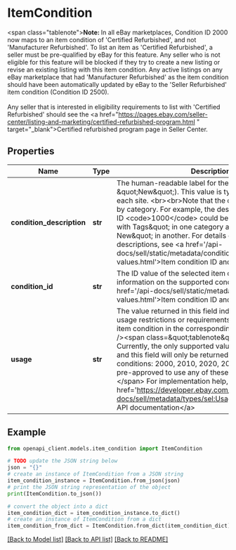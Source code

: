 # ItemCondition

<span class=\"tablenote\"><b>Note: </b>In all eBay marketplaces, Condition ID 2000 now maps to an item condition of 'Certified Refurbished', and not 'Manufacturer Refurbished'. To list an item as 'Certified Refurbished', a seller must be pre-qualified by eBay for this feature. Any seller who is not eligible for this feature will be blocked if they try to create a new listing or revise an existing listing with this item condition. Any active listings on any eBay marketplace that had 'Manufacturer Refurbished' as the item condition should have been automatically updated by eBay to the 'Seller Refurbished' item condition (Condition ID 2500). <br><br> Any seller that is interested in eligibility requirements to list with 'Certified Refurbished' should see the <a href=\"https://pages.ebay.com/seller-center/listing-and-marketing/certified-refurbished-program.html \" target=\"_blank\">Certified refurbished program</a> page in Seller Center. </span>

## Properties

Name | Type | Description | Notes
------------ | ------------- | ------------- | -------------
**condition_description** | **str** | The human-readable label for the condition (e.g., \&quot;New\&quot;). This value is typically localized for each site.  &lt;br&gt;&lt;br&gt;Note that the display name can vary by category. For example, the description for condition ID &lt;code&gt;1000&lt;/code&gt; could be called \&quot;New: with Tags\&quot; in one category and \&quot;Brand New\&quot; in another. For details on condition IDs and descriptions, see &lt;a href&#x3D;&#39;/api-docs/sell/static/metadata/condition-id-values.html&#39;&gt;Item condition ID and name values&lt;/a&gt;. | [optional] 
**condition_id** | **str** | The ID value of the selected item condition. For information on the supported condition ID values, see &lt;a href&#x3D;&#39;/api-docs/sell/static/metadata/condition-id-values.html&#39;&gt;Item condition ID and name values&lt;/a&gt;. | [optional] 
**usage** | **str** | The value returned in this field indicates if there are any usage restrictions or requirements for the corresponding item condition in the corresponding category.&lt;br /&gt;&lt;br /&gt;&lt;span class&#x3D;\&quot;tablenote\&quot;&gt;&lt;b&gt;Note:&lt;/b&gt; Currently, the only supported value is &#39;RESTRICTED&#39;, and this field will only be returned for the following conditions: 2000, 2010, 2020, 2030. Sellers must be pre-approved to use any of these item conditions.&lt;/span&gt; For implementation help, refer to &lt;a href&#x3D;&#39;https://developer.ebay.com/api-docs/sell/metadata/types/sel:UsageEnum&#39;&gt;eBay API documentation&lt;/a&gt; | [optional] 

## Example

```python
from openapi_client.models.item_condition import ItemCondition

# TODO update the JSON string below
json = "{}"
# create an instance of ItemCondition from a JSON string
item_condition_instance = ItemCondition.from_json(json)
# print the JSON string representation of the object
print(ItemCondition.to_json())

# convert the object into a dict
item_condition_dict = item_condition_instance.to_dict()
# create an instance of ItemCondition from a dict
item_condition_from_dict = ItemCondition.from_dict(item_condition_dict)
```
[[Back to Model list]](../README.md#documentation-for-models) [[Back to API list]](../README.md#documentation-for-api-endpoints) [[Back to README]](../README.md)


